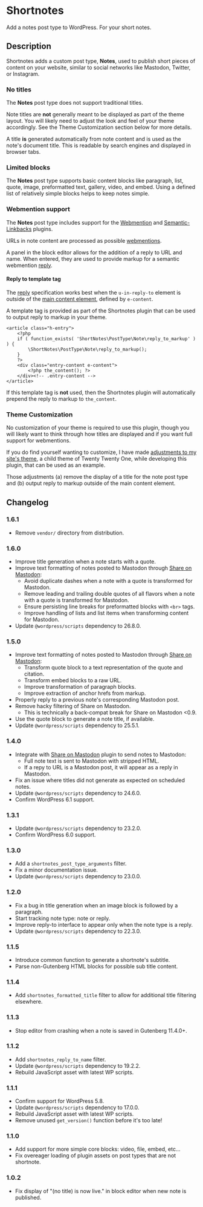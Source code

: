 # Shortnotes

Add a notes post type to WordPress. For your short notes.

## Description

Shortnotes adds a custom post type, **Notes**, used to publish short pieces of content on your website, similar to social networks like Mastodon, Twitter, or Instagram.

### No titles

The **Notes** post type does not support traditional titles.

Note titles are **not** generally meant to be displayed as part of the theme layout. You will likely need to adjust the look and feel of your theme accordingly. See the Theme Customization section below for more details.

A title **is** generated automatically from note content and is used as the note's document title. This is readable by search engines and displayed in browser tabs.

### Limited blocks

The **Notes** post type supports basic content blocks like paragraph, list, quote, image, preformatted text, gallery, video, and embed. Using a defined list of relatively simple blocks helps to keep notes simple.

### Webmention support

The **Notes** post type includes support for the [Webmention](https://wordpress.org/plugins/webmention/) and [Semantic-Linkbacks](https://wordpress.org/plugins/semantic-linkbacks/) plugins.

URLs in note content are processed as possible [webmentions](https://indieweb.org/webmention).

A panel in the block editor allows for the addition of a reply to URL and name. When entered, they are used to provide markup for a semantic webmention [reply](https://indieweb.org/reply).

#### Reply to template tag

The [reply](https://indieweb.org/reply) specification works best when the `u-in-reply-to` element is outside of the [main content element](http://microformats.org/wiki/h-entry#Properties), defined by `e-content`.

A template tag is provided as part of the Shortnotes plugin that can be used to output reply to markup in your theme.

	<article class="h-entry">
		<?php
		if ( function_exists( 'ShortNotes\PostType\Note\reply_to_markup' ) ) {
			\ShortNotes\PostType\Note\reply_to_markup();
		}
		?>
		<div class="entry-content e-content">
			<?php the_content(); ?>
		</div><!-- .entry-content -->
	</article>

If this template tag is **not** used, then the Shortnotes plugin will automatically prepend the reply to markup to `the_content`.

### Theme Customization

No customization of your theme is required to use this plugin, though you will likely want to think through how titles are displayed and if you want full support for webmentions.

If you do find yourself wanting to customize, I have made [adjustments to my site's theme](https://github.com/jeremyfelt/writemore/blob/0b344cc9613b1ed011cba13cb3c09376def596fc/template-parts/content/content-single.php#L16-L36), a child theme of Twenty Twenty One, while developing this plugin, that can be used as an example.

Those adjustments (a) remove the display of a title for the note post type and (b) output reply to markup outside of the main content element.

## Changelog

### 1.6.1

* Remove `vendor/` directory from distribution.

### 1.6.0

* Improve title generation when a note starts with a quote.
* Improve text formatting of notes posted to Mastodon through [Share on Mastodon](https://wordpress.org/plugins/share-on-mastodon/):
  * Avoid duplicate dashes when a note with a quote is transformed for Mastodon.
  * Remove leading and trailing double quotes of all flavors when a note with a quote is transformed for Mastodon.
  * Ensure persisting line breaks for preformatted blocks with `<br>` tags.
  * Improve handling of lists and list items when transforming content for Mastodon.
* Update `@wordpress/scripts` dependency to 26.8.0.

### 1.5.0

* Improve text formatting of notes posted to Mastodon through [Share on Mastodon](https://wordpress.org/plugins/share-on-mastodon/):
  * Transform quote block to a text representation of the quote and citation.
  * Transform embed blocks to a raw URL.
  * Improve transformation of paragraph blocks.
  * Improve extraction of anchor hrefs from markup.
* Properly reply to a previous note's corresponding Mastodon post.
* Remove hacky filtering of Share on Mastodon.
  * This is technically a back-compat break for Share on Mastodon <0.9.
* Use the quote block to generate a note title, if available.
* Update `@wordpress/scripts` dependency to 25.5.1.

### 1.4.0

* Integrate with [Share on Mastodon](https://wordpress.org/plugins/share-on-mastodon/) plugin to send notes to Mastodon:
  * Full note text is sent to Mastodon with stripped HTML.
  * If a repy to URL is a Mastodon post, it will appear as a reply in Mastodon.
* Fix an issue where titles did not generate as expected on scheduled notes.
* Update `@wordpress/scripts` dependency to 24.6.0.
* Confirm WordPress 6.1 support.

### 1.3.1

* Update `@wordpress/scripts` dependency to 23.2.0.
* Confirm WordPress 6.0 support.

### 1.3.0

* Add a `shortnotes_post_type_arguments` filter.
* Fix a minor documentation issue.
* Update `@wordpress/scripts` dependency to 23.0.0.

### 1.2.0

* Fix a bug in title generation when an image block is followed by a paragraph.
* Start tracking note type: note or reply.
* Improve reply-to interface to appear only when the note type is a reply.
* Update `@wordpress/scripts` dependency to 22.3.0.

### 1.1.5

* Introduce common function to generate a shortnote's subtitle.
* Parse non-Gutenberg HTML blocks for possible sub title content.

### 1.1.4

* Add `shortnotes_formatted_title` filter to allow for additional title filtering elsewhere.

### 1.1.3

* Stop editor from crashing when a note is saved in Gutenberg 11.4.0+.

### 1.1.2

* Add `shortnotes_reply_to_name` filter.
* Update `@wordpress/scripts` dependency to 19.2.2.
* Rebuild JavaScript asset with latest WP scripts.

### 1.1.1

* Confirm support for WordPress 5.8.
* Update `@wordpress/scripts` dependency to 17.0.0.
* Rebuild JavaScript asset with latest WP scripts.
* Remove unused `get_version()` function before it's too late!

### 1.1.0

* Add support for more simple core blocks: video, file, embed, etc...
* Fix overeager loading of plugin assets on post types that are not shortnote.

### 1.0.2

* Fix display of "(no title) is now live." in block editor when new note is published.
